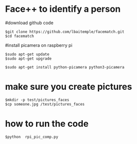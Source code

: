 # Face++ to identify a person 
#download github code
```
$git clone https://github.com/lbaitemple/facematch.git
$cd facematch
```


#install picamera on raspberry pi
```
$sudo apt-get update
$sudo apt-get upgrade

$sudo apt-get install python-picamera python3-picamera
```

# make sure you create pictures 
```
$mkdir -p test/pictures_faces
$cp someone.jpg /test/pictures_faces
```

# how to run the code
```
$python  rpi_pic_comp.py 
```
